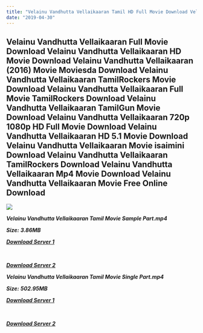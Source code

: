 ```yaml
---
title: "Velainu Vandhutta Vellaikaaran Tamil HD Full Movie Download Velainu Vandhutta Vellaikaaran Tamil HD Movie Download"
date: "2019-04-30"
---
```


## Velainu Vandhutta Vellaikaaran Full Movie Download Velainu Vandhutta Vellaikaaran HD Movie Download Velainu Vandhutta Vellaikaaran (2016) Movie Moviesda Download Velainu Vandhutta Vellaikaaran TamilRockers Movie Download Velainu Vandhutta Vellaikaaran Full Movie TamilRockers Download Velainu Vandhutta Vellaikaaran TamilGun Movie Download Velainu Vandhutta Vellaikaaran 720p 1080p HD Full Movie Download Velainu Vandhutta Vellaikaaran HD 5.1 Movie Download Velainu Vandhutta Vellaikaaran Movie isaimini Download Velainu Vandhutta Vellaikaaran TamilRockers Download Velainu Vandhutta Vellaikaaran Mp4 Movie Download Velainu Vandhutta Vellaikaaran Movie Free Online Download

![](https://images.moviebuff.com/f478e27a-204e-46d6-8af6-06770da2a6a8?w=1000)

**_Velainu Vandhutta Vellaikaaran Tamil Movie Sample Part.mp4_**

**_Size:_** **_3.86MB_**

**_[Download Server 1](http://s1.uptofiles.net//files/Tamil{1d8d357801e2f4b6710faa3d835097c5c618a0f0fcded2c527300dcab25e4b83}202016{1d8d357801e2f4b6710faa3d835097c5c618a0f0fcded2c527300dcab25e4b83}20Movies/Velainu{1d8d357801e2f4b6710faa3d835097c5c618a0f0fcded2c527300dcab25e4b83}20Vandhutta{1d8d357801e2f4b6710faa3d835097c5c618a0f0fcded2c527300dcab25e4b83}20Vellaikaaran{1d8d357801e2f4b6710faa3d835097c5c618a0f0fcded2c527300dcab25e4b83}20(2016)/Velainu{1d8d357801e2f4b6710faa3d835097c5c618a0f0fcded2c527300dcab25e4b83}20Vandhutta{1d8d357801e2f4b6710faa3d835097c5c618a0f0fcded2c527300dcab25e4b83}20Vellaikaaran{1d8d357801e2f4b6710faa3d835097c5c618a0f0fcded2c527300dcab25e4b83}20(640x360)/Velainu{1d8d357801e2f4b6710faa3d835097c5c618a0f0fcded2c527300dcab25e4b83}20Vandhutta{1d8d357801e2f4b6710faa3d835097c5c618a0f0fcded2c527300dcab25e4b83}20Vellaikaaran{1d8d357801e2f4b6710faa3d835097c5c618a0f0fcded2c527300dcab25e4b83}20HD{1d8d357801e2f4b6710faa3d835097c5c618a0f0fcded2c527300dcab25e4b83}20Sample.mp4)_**

**_[  
](http://s1.uptofiles.net//files/Tamil{1d8d357801e2f4b6710faa3d835097c5c618a0f0fcded2c527300dcab25e4b83}202016{1d8d357801e2f4b6710faa3d835097c5c618a0f0fcded2c527300dcab25e4b83}20Movies/Velainu{1d8d357801e2f4b6710faa3d835097c5c618a0f0fcded2c527300dcab25e4b83}20Vandhutta{1d8d357801e2f4b6710faa3d835097c5c618a0f0fcded2c527300dcab25e4b83}20Vellaikaaran{1d8d357801e2f4b6710faa3d835097c5c618a0f0fcded2c527300dcab25e4b83}20(2016)/Velainu{1d8d357801e2f4b6710faa3d835097c5c618a0f0fcded2c527300dcab25e4b83}20Vandhutta{1d8d357801e2f4b6710faa3d835097c5c618a0f0fcded2c527300dcab25e4b83}20Vellaikaaran{1d8d357801e2f4b6710faa3d835097c5c618a0f0fcded2c527300dcab25e4b83}20(640x360)/Velainu{1d8d357801e2f4b6710faa3d835097c5c618a0f0fcded2c527300dcab25e4b83}20Vandhutta{1d8d357801e2f4b6710faa3d835097c5c618a0f0fcded2c527300dcab25e4b83}20Vellaikaaran{1d8d357801e2f4b6710faa3d835097c5c618a0f0fcded2c527300dcab25e4b83}20HD{1d8d357801e2f4b6710faa3d835097c5c618a0f0fcded2c527300dcab25e4b83}20Sample.mp4)_**

**_[Download Server 2](http://s1.uptofiles.net//files/Tamil{1d8d357801e2f4b6710faa3d835097c5c618a0f0fcded2c527300dcab25e4b83}202016{1d8d357801e2f4b6710faa3d835097c5c618a0f0fcded2c527300dcab25e4b83}20Movies/Velainu{1d8d357801e2f4b6710faa3d835097c5c618a0f0fcded2c527300dcab25e4b83}20Vandhutta{1d8d357801e2f4b6710faa3d835097c5c618a0f0fcded2c527300dcab25e4b83}20Vellaikaaran{1d8d357801e2f4b6710faa3d835097c5c618a0f0fcded2c527300dcab25e4b83}20(2016)/Velainu{1d8d357801e2f4b6710faa3d835097c5c618a0f0fcded2c527300dcab25e4b83}20Vandhutta{1d8d357801e2f4b6710faa3d835097c5c618a0f0fcded2c527300dcab25e4b83}20Vellaikaaran{1d8d357801e2f4b6710faa3d835097c5c618a0f0fcded2c527300dcab25e4b83}20(640x360)/Velainu{1d8d357801e2f4b6710faa3d835097c5c618a0f0fcded2c527300dcab25e4b83}20Vandhutta{1d8d357801e2f4b6710faa3d835097c5c618a0f0fcded2c527300dcab25e4b83}20Vellaikaaran{1d8d357801e2f4b6710faa3d835097c5c618a0f0fcded2c527300dcab25e4b83}20HD{1d8d357801e2f4b6710faa3d835097c5c618a0f0fcded2c527300dcab25e4b83}20Sample.mp4)_**

**_Velainu Vandhutta Vellaikaaran Tamil Movie Single Part.mp4_**

**_Size:_** **_502.95MB_**

**_[Download Server 1](http://s1.uptofiles.net//files/Tamil{1d8d357801e2f4b6710faa3d835097c5c618a0f0fcded2c527300dcab25e4b83}202016{1d8d357801e2f4b6710faa3d835097c5c618a0f0fcded2c527300dcab25e4b83}20Movies/Velainu{1d8d357801e2f4b6710faa3d835097c5c618a0f0fcded2c527300dcab25e4b83}20Vandhutta{1d8d357801e2f4b6710faa3d835097c5c618a0f0fcded2c527300dcab25e4b83}20Vellaikaaran{1d8d357801e2f4b6710faa3d835097c5c618a0f0fcded2c527300dcab25e4b83}20(2016)/Velainu{1d8d357801e2f4b6710faa3d835097c5c618a0f0fcded2c527300dcab25e4b83}20Vandhutta{1d8d357801e2f4b6710faa3d835097c5c618a0f0fcded2c527300dcab25e4b83}20Vellaikaaran{1d8d357801e2f4b6710faa3d835097c5c618a0f0fcded2c527300dcab25e4b83}20(640x360)/Velainu{1d8d357801e2f4b6710faa3d835097c5c618a0f0fcded2c527300dcab25e4b83}20Vandhutta{1d8d357801e2f4b6710faa3d835097c5c618a0f0fcded2c527300dcab25e4b83}20Vellaikaaran{1d8d357801e2f4b6710faa3d835097c5c618a0f0fcded2c527300dcab25e4b83}20HD.mp4)_**

**_[  
](http://s1.uptofiles.net//files/Tamil{1d8d357801e2f4b6710faa3d835097c5c618a0f0fcded2c527300dcab25e4b83}202016{1d8d357801e2f4b6710faa3d835097c5c618a0f0fcded2c527300dcab25e4b83}20Movies/Velainu{1d8d357801e2f4b6710faa3d835097c5c618a0f0fcded2c527300dcab25e4b83}20Vandhutta{1d8d357801e2f4b6710faa3d835097c5c618a0f0fcded2c527300dcab25e4b83}20Vellaikaaran{1d8d357801e2f4b6710faa3d835097c5c618a0f0fcded2c527300dcab25e4b83}20(2016)/Velainu{1d8d357801e2f4b6710faa3d835097c5c618a0f0fcded2c527300dcab25e4b83}20Vandhutta{1d8d357801e2f4b6710faa3d835097c5c618a0f0fcded2c527300dcab25e4b83}20Vellaikaaran{1d8d357801e2f4b6710faa3d835097c5c618a0f0fcded2c527300dcab25e4b83}20(640x360)/Velainu{1d8d357801e2f4b6710faa3d835097c5c618a0f0fcded2c527300dcab25e4b83}20Vandhutta{1d8d357801e2f4b6710faa3d835097c5c618a0f0fcded2c527300dcab25e4b83}20Vellaikaaran{1d8d357801e2f4b6710faa3d835097c5c618a0f0fcded2c527300dcab25e4b83}20HD.mp4)_**

**_[Download Server 2](http://s1.uptofiles.net//files/Tamil{1d8d357801e2f4b6710faa3d835097c5c618a0f0fcded2c527300dcab25e4b83}202016{1d8d357801e2f4b6710faa3d835097c5c618a0f0fcded2c527300dcab25e4b83}20Movies/Velainu{1d8d357801e2f4b6710faa3d835097c5c618a0f0fcded2c527300dcab25e4b83}20Vandhutta{1d8d357801e2f4b6710faa3d835097c5c618a0f0fcded2c527300dcab25e4b83}20Vellaikaaran{1d8d357801e2f4b6710faa3d835097c5c618a0f0fcded2c527300dcab25e4b83}20(2016)/Velainu{1d8d357801e2f4b6710faa3d835097c5c618a0f0fcded2c527300dcab25e4b83}20Vandhutta{1d8d357801e2f4b6710faa3d835097c5c618a0f0fcded2c527300dcab25e4b83}20Vellaikaaran{1d8d357801e2f4b6710faa3d835097c5c618a0f0fcded2c527300dcab25e4b83}20(640x360)/Velainu{1d8d357801e2f4b6710faa3d835097c5c618a0f0fcded2c527300dcab25e4b83}20Vandhutta{1d8d357801e2f4b6710faa3d835097c5c618a0f0fcded2c527300dcab25e4b83}20Vellaikaaran{1d8d357801e2f4b6710faa3d835097c5c618a0f0fcded2c527300dcab25e4b83}20HD.mp4)_**
